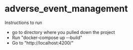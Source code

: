 # adverse_event_management

Instructions to run
- go to directory where you pulled down the project
- Run "docker-compose up --build"
- Go to "http://localhost:4200/"
